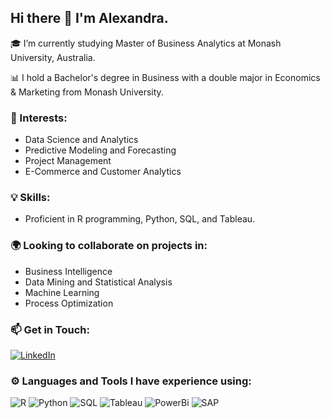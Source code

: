 ## Hi there 👋 I'm Alexandra.

<!--
**agoh0008/agoh0008** is a ✨ _special_ ✨ repository because its `README.md` (this file) appears on your GitHub profile.

Here are some ideas to get you started:

- 🔭 I’m currently working on ...
- 🌱 I’m currently learning ...
- 👯 I’m looking to collaborate on ...
- 🤔 I’m looking for help with ...
- 💬 Ask me about ...
- 📫 How to reach me: ...
- 😄 Pronouns: ...
- ⚡ Fun fact: ...
-->

🎓 I’m currently studying Master of Business Analytics at Monash University, Australia.

📊 I hold a Bachelor's degree in Business with a double major in Economics & Marketing from Monash University.

### 🌟 Interests:
- Data Science and Analytics
- Predictive Modeling and Forecasting
- Project Management
- E-Commerce and Customer Analytics

### 💡 Skills:
- Proficient in R programming, Python, SQL, and Tableau.

  
### 🌍 Looking to collaborate on projects in:
- Business Intelligence
- Data Mining and Statistical Analysis
- Machine Learning
- Process Optimization

### 📫 Get in Touch:

 [![LinkedIn](https://img.shields.io/badge/LinkedIn-0077B5?style=for-the-badge&logo=linkedin&logoColor=white)](https://www.linkedin.com/in/alexandra-goh-4b3023181/)

### ⚙️ Languages and Tools I have experience using:
  
![R](https://img.shields.io/badge/R-276DC3?style=for-the-badge&logo=r&logoColor=white)
![Python](https://img.shields.io/badge/Python-FFD43B?style=for-the-badge&logo=python&logoColor=blue)
![SQL](https://img.shields.io/badge/MySQL-005C84?style=for-the-badge&logo=mysql&logoColor=white)
![Tableau](https://img.shields.io/badge/Tableau-E97627?style=for-the-badge&logo=Tableau&logoColor=white)
![PowerBi](https://img.shields.io/badge/PowerBI-F2C811?style=for-the-badge&logo=Power%20BI&logoColor=white)
![SAP](https://img.shields.io/badge/SAP-0FAAFF?style=for-the-badge&logo=sap&logoColor=white)
  
